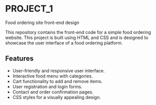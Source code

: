 # PROJECT_1
Food ordering site front-end design

This repository contains the front-end code for a simple food ordering website. 
This project is built using HTML and CSS and is designed to showcase the user interface of a food ordering platform.


## Features

- User-friendly and responsive user interface.
- Interactive food menu with categories.
- Cart functionality to add and remove items.
- User registration and login forms.
- Contact and order confirmation pages.
- CSS styles for a visually appealing design.

